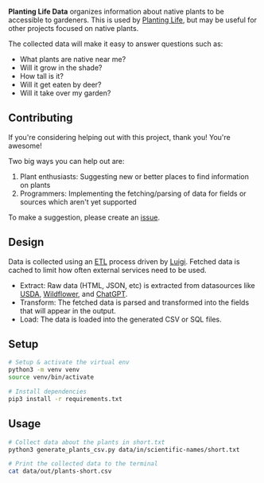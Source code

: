 **Planting Life Data** organizes information about native plants to be
accessible to gardeners. This is used by
[Planting Life](https://planting.life), but may be useful for other projects
focused on native plants.

The collected data will make it easy to answer questions such as:

- What plants are native near me?
- Will it grow in the shade?
- How tall is it?
- Will it get eaten by deer?
- Will it take over my garden?

## Contributing

If you're considering helping out with this project, thank you! You're awesome!

Two big ways you can help out are:

1. Plant enthusiasts: Suggesting new or better places to find information on plants
2. Programmers: Implementing the fetching/parsing of data for fields or sources which aren't yet supported

To make a suggestion, please create an [issue](https://github.com/developing-human/planting-life-data/issues).

## Design

Data is collected using an [ETL](https://en.wikipedia.org/wiki/Extract%2C_transform%2C_load) process
driven by [Luigi](https://github.com/spotify/luigi). Fetched data is cached to limit how often
external services need to be used.

- Extract: Raw data (HTML, JSON, etc) is extracted from datasources like [USDA](https://plants.usda.gov/),
  [Wildflower](https://www.wildflower.org/plants/), and [ChatGPT](https://chat.openai.com).
- Transform: The fetched data is parsed and transformed into the fields that will appear in the output.
- Load: The data is loaded into the generated CSV or SQL files.

## Setup

```bash
# Setup & activate the virtual env
python3 -m venv venv
source venv/bin/activate

# Install dependencies
pip3 install -r requirements.txt
```

## Usage

```bash
# Collect data about the plants in short.txt
python3 generate_plants_csv.py data/in/scientific-names/short.txt

# Print the collected data to the terminal
cat data/out/plants-short.csv
```
